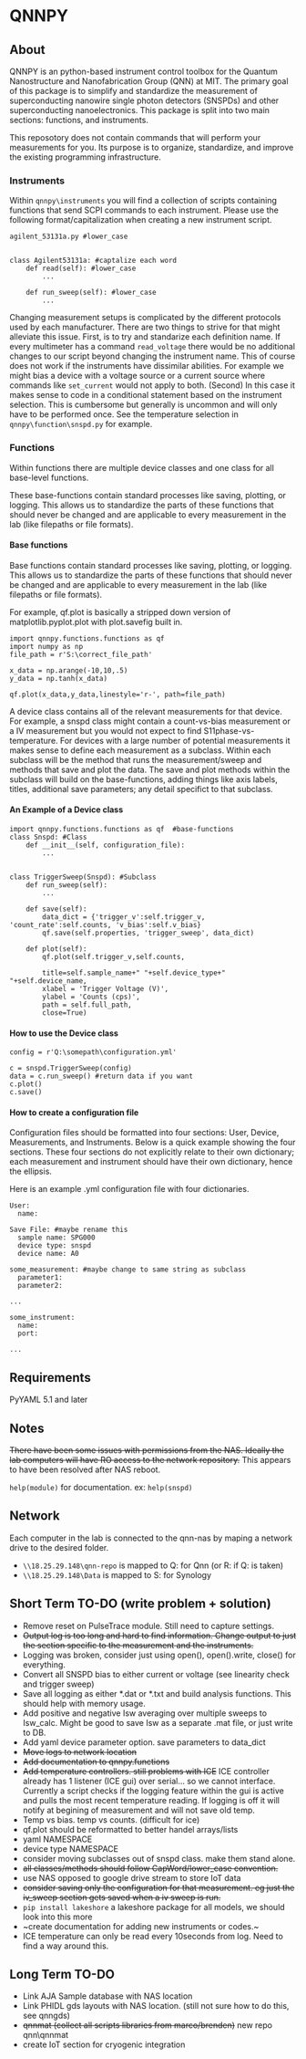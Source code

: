 # QNNPY

## About
QNNPY is an python-based instrument control toolbox for the Quantum Nanostructure and Nanofabrication Group (QNN) at MIT. The primary goal of this package is to simplify and standardize the measurement of superconducting nanowire single photon detectors (SNSPDs) and other superconducting nanoelectronics. This package is split into two main sections: functions, and instruments. 

This reposotory does not contain commands that will perform your measurements for you. Its purpose is to organize, standardize, and improve the existing programming infrastructure. 

### Instruments
Within `qnnpy\instruments` you will find a collection of scripts containing functions that send SCPI commands to each instrument. Please use the following format/capitalization when creating a new instrument script. 

```
agilent_53131a.py #lower_case 


class Agilent53131a: #captalize each word
	def read(self): #lower_case
		...
	
	def run_sweep(self): #lower_case
		...
```

Changing measurement setups is complicated by the different protocols used by each manufacturer. There are two things to strive for that might alleviate this issue. First, is to try and standarize each definition name. If every multimeter has a command `read_voltage` there would be no additional changes to our script beyond changing the instrument name. This of course does not work if the instruments have dissimilar abilities. For example we might bias a device with a voltage source or a current source where commands like `set_current` would not apply to both. (Second) In this case it makes sense to code in a conditional statement based on the instrument selection. This is cumbersome but generally is uncommon and will only have to be performed once. See the temperature selection in `qnnpy\function\snspd.py` for example.


### Functions
Within functions there are multiple device classes and one class for all base-level functions. 

These base-functions contain standard processes like saving, plotting, or logging. This allows us to standardize the parts of these functions that should never be changed and are applicable to every measurement in the lab (like filepaths or file formats). 

#### Base functions
Base functions contain standard processes like saving, plotting, or logging. This allows us to standardize the parts of these functions that should never be changed and are applicable to every measurement in the lab (like filepaths or file formats). 

For example, qf.plot is basically a stripped down version of matplotlib.pyplot.plot with plot.savefig built in. 
```
import qnnpy.functions.functions as qf
import numpy as np
file_path = r'S:\correct_file_path'

x_data = np.arange(-10,10,.5)
y_data = np.tanh(x_data)

qf.plot(x_data,y_data,linestyle='r-', path=file_path)
```

A device class contains all of the relevant measurements for that device. For example, a snspd class might contain a count-vs-bias measurement or a IV measurement but you would not expect to find S11phase-vs-temperature. For devices with a large number of potential measurements it makes sense to define each measurement as a subclass. Within each subclass will be the method that runs the measurement/sweep and methods that save and plot the data. The save and plot methods within the subclass will build on the base-functions, adding things like axis labels, titles, additional save parameters; any detail specifict to that subclass. 
	
#### An Example of a Device class
```
import qnnpy.functions.functions as qf  #base-functions
class Snspd: #Class
	def __init__(self, configuration_file):
		...
		
	
class TriggerSweep(Snspd): #Subclass
	def run_sweep(self):
		...
		
	def save(self):
		data_dict = {'trigger_v':self.trigger_v, 'count_rate':self.counts, 'v_bias':self.v_bias}
		qf.save(self.properties, 'trigger_sweep', data_dict)
		
	def plot(self):
		qf.plot(self.trigger_v,self.counts,
                
        title=self.sample_name+" "+self.device_type+" "+self.device_name,
        xlabel = 'Trigger Voltage (V)',
        ylabel = 'Counts (cps)',
        path = self.full_path,
        close=True)
```

#### How to use the Device class
```
config = r'Q:\somepath\configuration.yml'

c = snspd.TriggerSweep(config)
data = c.run_sweep() #return data if you want
c.plot()
c.save()
```

#### How to create a configuration file
Configuration files should be formatted into four sections: User, Device, Measurements, and Instruments. Below is a quick example showing the four sections. These four sections do not explicitly relate to their own dictionary; each measurement and instrument should have their own dictionary, hence the ellipsis. 

Here is an example .yml configuration file with four dictionaries. 
```
User: 
  name:
  
Save File: #maybe rename this
  sample name: SPG000
  device type: snspd 
  device name: A0
  
some_measurement: #maybe change to same string as subclass
  parameter1:
  parameter2:
  
... 

some_instrument:
  name:
  port:
  
...
```



## Requirements
PyYAML 5.1 and later

## Notes
~~There have been some issues with permissions from the NAS. Ideally the lab computers will have RO access to the network repository.~~ This appears to have been resolved after NAS reboot. 

`help(module)` for documentation. ex: `help(snspd)`


## Network
Each computer in the lab is connected to the qnn-nas by maping a network drive to the desired folder. 

- `\\18.25.29.148\qnn-repo` is mapped to Q: for Qnn (or R: if Q: is taken)
- `\\18.25.29.148\Data` is mapped to S: for Synology


## Short Term TO-DO (write problem + solution)
- Remove reset on PulseTrace module. Still need to capture settings. 
- ~~Output log is too long and hard to find information. Change output to just the section specific to the measurement and the instruments.~~
- Logging was broken, consider just using open(), open().write, close() for everything. 
- Convert all SNSPD bias to either current or voltage (see linearity check and trigger sweep)
- Save all logging as either *.dat or *.txt and build analysis functions. This should help with memory usage. 
- Add positive and negative Isw averaging over multiple sweeps to Isw_calc. Might be good to save Isw as a separate .mat file, or just write to DB.
- Add yaml device parameter option. save parameters to data_dict
- ~~Move logs to network location~~
- ~~Add documentation to qnnpy.functions~~  
- ~~Add temperature controllers. still problems with ICE~~ ICE controller already has 1 listener (ICE gui) over serial... so we cannot interface. Currently a script checks if the logging feature within the gui is active and pulls the most recent temperature reading. If logging is off it will notify at begining of measurement and will not save old temp. 
- Temp vs bias. temp vs counts.  (difficult for ice)
- qf.plot should be reformatted to better handel arrays/lists  
- yaml NAMESPACE  
- device type NAMESPACE  
- consider moving subclasses out of snspd class. make them stand alone.  
- ~~all classes/methods should follow CapWord/lower_case convention.~~ 
- use NAS opposed to google drive stream to store IoT data  
- ~~consider saving only the configuration for that measurement. eg just the iv_sweep section gets saved when a iv sweep is run.~~ 
- `pip install lakeshore`  a lakeshore package for all models, we should look into this more  
- ~create documentation for adding new instruments or codes.~
- ICE temperature can only be read every 10seconds from log. Need to find a way around this. 


## Long Term TO-DO
- Link AJA Sample database with NAS location  
- Link PHIDL gds layouts with NAS location. (still not sure how to do this, see qnngds)
- ~~qnnmat (collect all scripts libraries from marco/brenden)~~ new repo qnn\qnnmat
- create IoT section for cryogenic integration  
